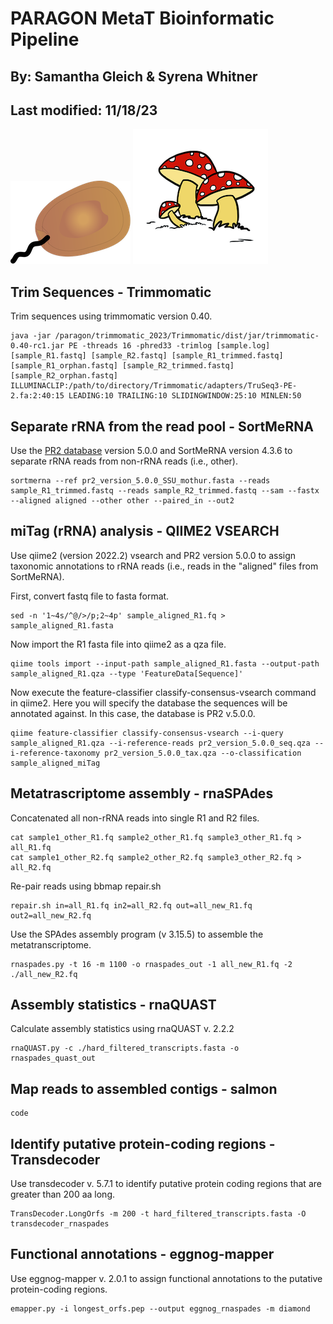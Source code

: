 # PARAGON MetaT Bioinformatic Pipeline
## By: Samantha Gleich & Syrena Whitner  
## Last modified: 11/18/23

![](static/protist.png)
![](static/fungi.tiff)

## Trim Sequences - Trimmomatic
Trim sequences using trimmomatic version 0.40.
```
java -jar /paragon/trimmomatic_2023/Trimmomatic/dist/jar/trimmomatic-0.40-rc1.jar PE -threads 16 -phred33 -trimlog [sample.log] [sample_R1.fastq] [sample_R2.fastq] [sample_R1_trimmed.fastq] [sample_R1_orphan.fastq] [sample_R2_trimmed.fastq] [sample_R2_orphan.fastq] ILLUMINACLIP:/path/to/directory/Trimmomatic/adapters/TruSeq3-PE-2.fa:2:40:15 LEADING:10 TRAILING:10 SLIDINGWINDOW:25:10 MINLEN:50
```
## Separate rRNA from the read pool - SortMeRNA
Use the [PR2 database](https://pr2-database.org) version 5.0.0 and SortMeRNA version 4.3.6 to separate rRNA reads from non-rRNA reads (i.e., other).
```
sortmerna --ref pr2_version_5.0.0_SSU_mothur.fasta --reads sample_R1_trimmed.fastq --reads sample_R2_trimmed.fastq --sam --fastx --aligned aligned --other other --paired_in --out2
```
## miTag (rRNA) analysis - QIIME2 VSEARCH
Use qiime2 (version 2022.2) vsearch and PR2 version 5.0.0 to assign taxonomic annotations to rRNA reads (i.e., reads in the "aligned" files from SortMeRNA).  
  
First, convert fastq file to fasta format.
```
sed -n '1~4s/^@/>/p;2~4p' sample_aligned_R1.fq > sample_aligned_R1.fasta
```
Now import the R1 fasta file into qiime2 as a qza file.
```
qiime tools import --input-path sample_aligned_R1.fasta --output-path sample_aligned_R1.qza --type 'FeatureData[Sequence]'
```
Now execute the feature-classifier classify-consensus-vsearch command in qiime2. Here you will specify the database the sequences will be annotated against. In this case, the database is PR2 v.5.0.0.
```
qiime feature-classifier classify-consensus-vsearch --i-query sample_aligned_R1.qza --i-reference-reads pr2_version_5.0.0_seq.qza --i-reference-taxonomy pr2_version_5.0.0_tax.qza --o-classification sample_aligned_miTag
```
## Metatrascriptome assembly - rnaSPAdes
Concatenated all non-rRNA reads into single R1 and R2 files.
```
cat sample1_other_R1.fq sample2_other_R1.fq sample3_other_R1.fq > all_R1.fq  
cat sample1_other_R2.fq sample2_other_R2.fq sample3_other_R2.fq > all_R2.fq
```
Re-pair reads using bbmap repair.sh
```
repair.sh in=all_R1.fq in2=all_R2.fq out=all_new_R1.fq out2=all_new_R2.fq
```
Use the SPAdes assembly program (v 3.15.5) to assemble the metatranscriptome.
```
rnaspades.py -t 16 -m 1100 -o rnaspades_out -1 all_new_R1.fq -2 ./all_new_R2.fq 
```
## Assembly statistics - rnaQUAST
Calculate assembly statistics using rnaQUAST v. 2.2.2
```
rnaQUAST.py -c ./hard_filtered_transcripts.fasta -o rnaspades_quast_out
```
## Map reads to assembled contigs - salmon
```
code
```
## Identify putative protein-coding regions - Transdecoder
Use transdecoder v. 5.7.1 to identify putative protein coding regions that are greater than 200 aa long.
```
TransDecoder.LongOrfs -m 200 -t hard_filtered_transcripts.fasta -O transdecoder_rnaspades
```
## Functional annotations - eggnog-mapper
Use eggnog-mapper v. 2.0.1 to assign functional annotations to the putative protein-coding regions. 
```
emapper.py -i longest_orfs.pep --output eggnog_rnaspades -m diamond
```
